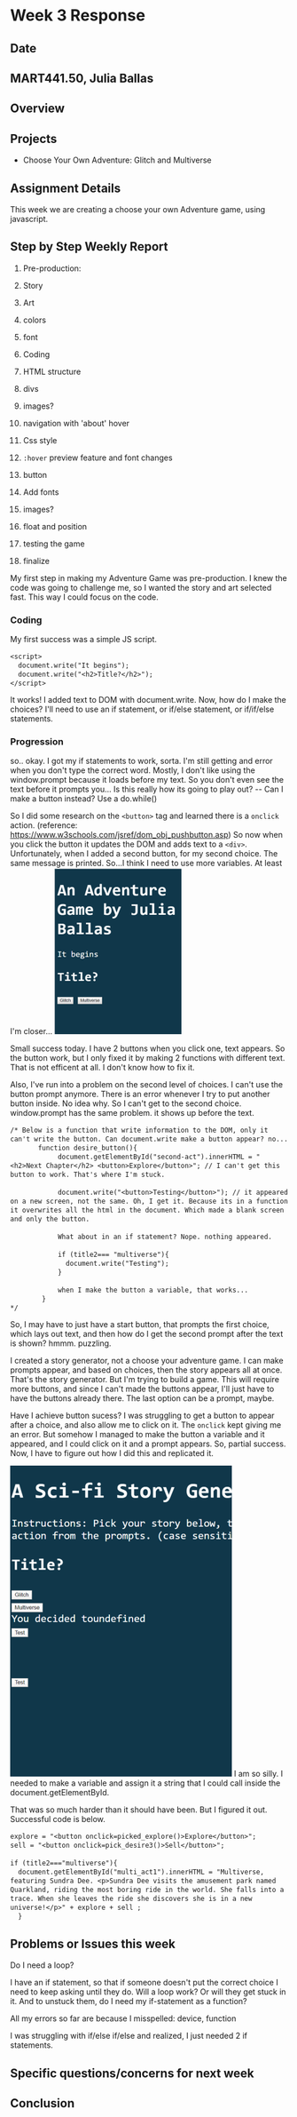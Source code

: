 # Week 3 Response
## Date
## MART441.50, Julia Ballas


## Overview

## Projects

- Choose Your Own Adventure: Glitch and Multiverse

## Assignment Details
This week we are creating a choose your own Adventure game, using javascript.


## Step by Step Weekly Report

1. Pre-production:
  1. Story
  2. Art
  3. colors
  4. font
2. Coding
3. HTML structure
  1. divs
  2. images?
  3. navigation with 'about' hover
4. Css style
  1. `:hover` preview feature and font changes
  2.  button
  3.  Add fonts
  4.  images?
  2. float and position

5. testing the game
6. finalize

My first step in making my Adventure Game was pre-production. I knew the code was going to challenge me, so I wanted the story and art selected fast. This way I could focus on the code.

### Coding
My first success was a simple JS script.
```JS
<script>
  document.write("It begins");
  document.write("<h2>Title?</h2>");
</script>
```

It works! I added text to DOM with document.write.
Now, how do I make the choices? I'll need to use an if statement, or if/else statement, or if/if/else statements.

### Progression

so.. okay. I got my if statements to work, sorta. I'm still getting and error when you don't type the correct word. Mostly, I don't like using the window.prompt because it loads before my text. So you don't even see the text before it prompts you... Is this really how its going to play out? -- Can I make a button instead? Use a do.while()

So I did some research on the `<button>` tag and learned there is a `onclick` action. (reference: https://www.w3schools.com/jsref/dom_obj_pushbutton.asp) So now when you click the button it updates the DOM and adds text to a `<div>`. Unfortunately, when I added a second button, for my second choice. The same message is printed. So...I think I need to use more variables. At least I'm closer...
 ![First version of title game screen with text only](./images/title_gamescreen.png)

Small success today. I have 2 buttons when you click one, text appears. So the button work, but I only fixed it by making 2 functions with different text. That is not efficent at all. I don't know how to fix it.

Also, I've run into a problem on the second level of choices. I can't use the button prompt anymore. There is an error whenever I try to put another button inside. No idea why. So I can't get to the second choice. window.prompt has the same problem. it shows up before the text.

```
/* Below is a function that write information to the DOM, only it can't write the button. Can document.write make a button appear? no...
       function desire_button(){
            document.getElementById("second-act").innerHTML = "<h2>Next Chapter</h2> <button>Explore</button>"; // I can't get this button to work. That's where I'm stuck.

            document.write("<button>Testing</button>"); // it appeared on a new screen, not the same. Oh, I get it. Because its in a function it overwrites all the html in the document. Which made a blank screen and only the button.

            What about in an if statement? Nope. nothing appeared.

            if (title2=== "multiverse"){
              document.write("Testing");
            }

            when I make the button a variable, that works...
        }
*/
```

So, I may have to just have a start button, that prompts the first choice, which lays out text, and then how do I get the second prompt after the text is shown? hmmm. puzzling.

I created a story generator, not a choose your adventure game. I can make prompts appear, and based on choices, then the story appears all at once. That's the story generator. But I'm trying to build a game. This will require more buttons, and since I can't made the buttons appear, I'll just have to have the buttons already there. The last option can be a prompt, maybe.

Have I achieve button sucess? I was struggling to get a button to appear after a choice, and also allow me to click on it. The `onclick` kept giving me an error. But somehow I managed to make the button a variable and it appeared, and I could click on it and a prompt appears. So, partial success. Now, I have to figure out how I did this and replicated it.

 ![screenshot of text game, with 2 test buttson](./images/confusing_success.png)
I am so silly. I needed to make a variable and assign it a string that I could call inside the document.getElementById.

That was so much harder than it should have been. But I figured it out. Successful code is below.
```
explore = "<button onclick=picked_explore()>Explore</button>";
sell = "<button onclick=pick_desire3()>Sell</button>";

if (title2==="multiverse"){
  document.getElementById("multi_act1").innerHTML = "Multiverse, featuring Sundra Dee. <p>Sundra Dee visits the amusement park named Quarkland, riding the most boring ride in the world. She falls into a trace. When she leaves the ride she discovers she is in a new universe!</p>" + explore + sell ;
  }
  ```

## Problems or Issues this week
Do I need a loop?

I have an if statement, so that if someone doesn't put the correct choice I need to keep asking until they do. Will a loop work? Or will they get stuck in it. And to unstuck them, do I need my if-statement as a function?

All my errors so far are because I misspelled: device, function

I was struggling with if/else if/else and realized, I just needed 2 if statements.

## Specific questions/concerns for next week

## Conclusion
